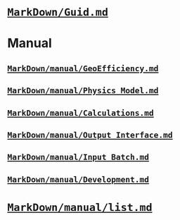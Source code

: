 
<a id='[index.md](@ref)-1'></a>

# [`MarkDown/Guid.md`](@ref)


<a id='Manual-1'></a>

# Manual


<a id='[manual/GeoEfficiency.md](@ref)-1'></a>

## [`MarkDown/manual/GeoEfficiency.md`](@ref)


<a id='[manual/Physics_Model.md](@ref)-1'></a>

## [`MarkDown/manual/Physics_Model.md`](@ref)


<a id='[manual/Calculations.md](@ref)-1'></a>

## [`MarkDown/manual/Calculations.md`](@ref)


<a id='[manual/Output_Interface.md](@ref)-1'></a>

## [`MarkDown/manual/Output_Interface.md`](@ref)


<a id='[manual/Input_Batch.md](@ref)-1'></a>

## [`MarkDown/manual/Input_Batch.md`](@ref)


<a id='[manual/Development.md](@ref)-1'></a>

## [`MarkDown/manual/Development.md`](@ref)


<a id='[manual/list.md](@ref)-1'></a>

# [`MarkDown/manual/list.md`](@ref)

